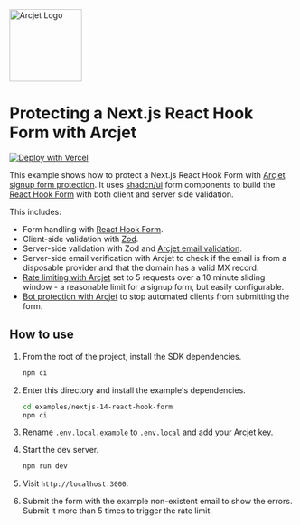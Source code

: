 <a href="https://arcjet.com" target="_arcjet-home">
  <picture>
    <source media="(prefers-color-scheme: dark)" srcset="https://arcjet.com/arcjet-logo-minimal-dark-mark-all.svg">
    <img src="https://arcjet.com/arcjet-logo-minimal-light-mark-all.svg" alt="Arcjet Logo" height="128" width="auto">
  </picture>
</a>

# Protecting a Next.js React Hook Form with Arcjet

[![Deploy with Vercel](https://vercel.com/button)](https://vercel.com/new/clone?repository-url=https%3A%2F%2Fgithub.com%2Farcjet%2Farcjet-js%2Ftree%2Fdavid%2Fexamples-react-hook-form%2Fexamples%2Fnextjs-14-react-hook-form&project-name=aj-react-hook-form&repository-name=aj-react-hook-form&redirect-url=https%3A%2F%2Fapp.arcjet.com%2Fintegrations%2Fvercel&developer-id=oac_1GEcKBuKBilVnjToj1QUwdb8&integration-ids=oac_1GEcKBuKBilVnjToj1QUwdb8)

This example shows how to protect a Next.js React Hook Form with [Arcjet signup
form protection](https://docs.arcjet.com/signup-protection/concepts). It uses
[shadcn/ui](https://ui.shadcn.com/) form components to build the [React Hook
Form](https://react-hook-form.com/) with both client and server side validation.

This includes:

- Form handling with [React Hook Form](https://react-hook-form.com/).
- Client-side validation with [Zod](https://zod.dev/).
- Server-side validation with Zod and [Arcjet email
  validation](https://docs.arcjet.com/email-validation/concepts).
- Server-side email verification with Arcjet to check if the email is from a
  disposable provider and that the domain has a valid MX record.
- [Rate limiting with
  Arcjet](https://docs.arcjet.com/rate-limiting/quick-start/nextjs) set to 5
  requests over a 10 minute sliding window - a reasonable limit for a signup
  form, but easily configurable.
- [Bot protection with
  Arcjet](https://docs.arcjet.com/bot-protection/quick-start/nextjs) to stop
  automated clients from submitting the form.

## How to use

1. From the root of the project, install the SDK dependencies.

   ```bash
   npm ci
   ```

2. Enter this directory and install the example's dependencies.

   ```bash
   cd examples/nextjs-14-react-hook-form
   npm ci
   ```

3. Rename `.env.local.example` to `.env.local` and add your Arcjet key.

4. Start the dev server.

   ```bash
   npm run dev
   ```

5. Visit `http://localhost:3000`.
6. Submit the form with the example non-existent email to show the errors.
   Submit it more than 5 times to trigger the rate limit.
